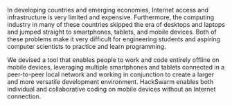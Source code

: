 In developing countries and emerging economies, Internet access and infrastructure is very limited and expensive. Furthermore, the computing industry in many of these countries skipped the era of desktops and laptops and jumped straight to smartphones, tablets, and mobile devices. Both of these problems make it very difficult for engineering students and aspiring computer scientists to practice and learn programming.

We devised a tool that enables people to work and code entirely offline on mobile devices, leveraging multiple smartphones and tablets connected in a peer-to-peer local network and working in conjunction to create a larger and more versatile development environment. HackSwarm enables both individual and collaborative coding on mobile devices without an Internet connection.